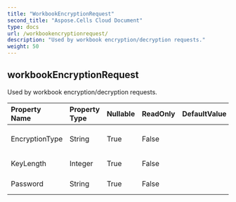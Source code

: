 ```yaml
---
title: "WorkbookEncryptionRequest"
second_title: "Aspose.Cells Cloud Document"
type: docs
url: /workbookencryptionrequest/
description: "Used by workbook encryption/decryption requests."
weight: 50
---
```


## **workbookEncryptionRequest**

Used by workbook encryption/decryption requests. 

| Property Name | Property Type | Nullable |  ReadOnly | DefaultValue | Description | 
| :- | :- | :- |:- |  :- | :- |
| EncryptionType | String | True |  False |  | Workbook encription type. |  
| KeyLength | Integer | True |  False |  | Encription key length. |  
| Password | String | True |  False |  | Encription password. |  

